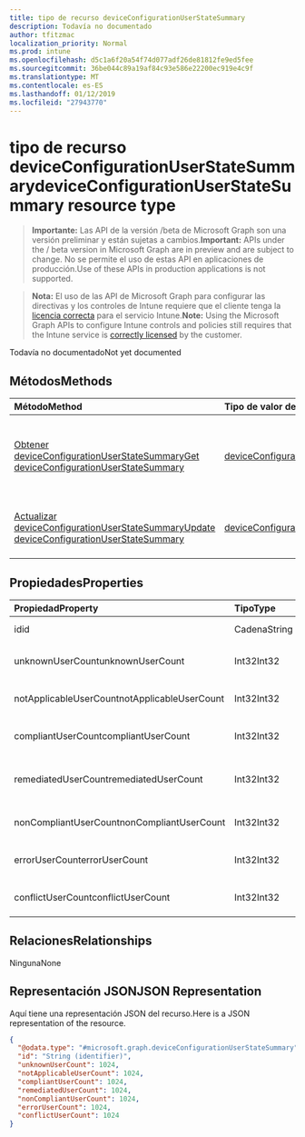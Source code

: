 ```yaml
---
title: tipo de recurso deviceConfigurationUserStateSummary
description: Todavía no documentado
author: tfitzmac
localization_priority: Normal
ms.prod: intune
ms.openlocfilehash: d5c1a6f20a54f74d077adf26de81812fe9ed5fee
ms.sourcegitcommit: 36be044c89a19af84c93e586e22200ec919e4c9f
ms.translationtype: MT
ms.contentlocale: es-ES
ms.lasthandoff: 01/12/2019
ms.locfileid: "27943770"
---
```

# <a name="deviceconfigurationuserstatesummary-resource-type"></a><span data-ttu-id="440f5-103">tipo de recurso deviceConfigurationUserStateSummary</span><span class="sxs-lookup"><span data-stu-id="440f5-103">deviceConfigurationUserStateSummary resource type</span></span>

> <span data-ttu-id="440f5-104">**Importante:** Las API de la versión /beta de Microsoft Graph son una versión preliminar y están sujetas a cambios.</span><span class="sxs-lookup"><span data-stu-id="440f5-104">**Important:** APIs under the / beta version in Microsoft Graph are in preview and are subject to change.</span></span> <span data-ttu-id="440f5-105">No se permite el uso de estas API en aplicaciones de producción.</span><span class="sxs-lookup"><span data-stu-id="440f5-105">Use of these APIs in production applications is not supported.</span></span>

> <span data-ttu-id="440f5-106">**Nota:** El uso de las API de Microsoft Graph para configurar las directivas y los controles de Intune requiere que el cliente tenga la [licencia correcta](https://go.microsoft.com/fwlink/?linkid=839381) para el servicio Intune.</span><span class="sxs-lookup"><span data-stu-id="440f5-106">**Note:** Using the Microsoft Graph APIs to configure Intune controls and policies still requires that the Intune service is [correctly licensed](https://go.microsoft.com/fwlink/?linkid=839381) by the customer.</span></span>

<span data-ttu-id="440f5-107">Todavía no documentado</span><span class="sxs-lookup"><span data-stu-id="440f5-107">Not yet documented</span></span>
## <a name="methods"></a><span data-ttu-id="440f5-108">Métodos</span><span class="sxs-lookup"><span data-stu-id="440f5-108">Methods</span></span>
|<span data-ttu-id="440f5-109">Método</span><span class="sxs-lookup"><span data-stu-id="440f5-109">Method</span></span>|<span data-ttu-id="440f5-110">Tipo de valor devuelto</span><span class="sxs-lookup"><span data-stu-id="440f5-110">Return Type</span></span>|<span data-ttu-id="440f5-111">Descripción</span><span class="sxs-lookup"><span data-stu-id="440f5-111">Description</span></span>|
|:---|:---|:---|
|[<span data-ttu-id="440f5-112">Obtener deviceConfigurationUserStateSummary</span><span class="sxs-lookup"><span data-stu-id="440f5-112">Get deviceConfigurationUserStateSummary</span></span>](../api/intune-deviceconfig-deviceconfigurationuserstatesummary-get.md)|[<span data-ttu-id="440f5-113">deviceConfigurationUserStateSummary</span><span class="sxs-lookup"><span data-stu-id="440f5-113">deviceConfigurationUserStateSummary</span></span>](../resources/intune-deviceconfig-deviceconfigurationuserstatesummary.md)|<span data-ttu-id="440f5-114">Leer las propiedades y las relaciones del objeto [deviceConfigurationUserStateSummary](../resources/intune-deviceconfig-deviceconfigurationuserstatesummary.md) .</span><span class="sxs-lookup"><span data-stu-id="440f5-114">Read properties and relationships of the [deviceConfigurationUserStateSummary](../resources/intune-deviceconfig-deviceconfigurationuserstatesummary.md) object.</span></span>|
|[<span data-ttu-id="440f5-115">Actualizar deviceConfigurationUserStateSummary</span><span class="sxs-lookup"><span data-stu-id="440f5-115">Update deviceConfigurationUserStateSummary</span></span>](../api/intune-deviceconfig-deviceconfigurationuserstatesummary-update.md)|[<span data-ttu-id="440f5-116">deviceConfigurationUserStateSummary</span><span class="sxs-lookup"><span data-stu-id="440f5-116">deviceConfigurationUserStateSummary</span></span>](../resources/intune-deviceconfig-deviceconfigurationuserstatesummary.md)|<span data-ttu-id="440f5-117">Actualizar las propiedades de un objeto [deviceConfigurationUserStateSummary](../resources/intune-deviceconfig-deviceconfigurationuserstatesummary.md) .</span><span class="sxs-lookup"><span data-stu-id="440f5-117">Update the properties of a [deviceConfigurationUserStateSummary](../resources/intune-deviceconfig-deviceconfigurationuserstatesummary.md) object.</span></span>|

## <a name="properties"></a><span data-ttu-id="440f5-118">Propiedades</span><span class="sxs-lookup"><span data-stu-id="440f5-118">Properties</span></span>
|<span data-ttu-id="440f5-119">Propiedad</span><span class="sxs-lookup"><span data-stu-id="440f5-119">Property</span></span>|<span data-ttu-id="440f5-120">Tipo</span><span class="sxs-lookup"><span data-stu-id="440f5-120">Type</span></span>|<span data-ttu-id="440f5-121">Descripción</span><span class="sxs-lookup"><span data-stu-id="440f5-121">Description</span></span>|
|:---|:---|:---|
|<span data-ttu-id="440f5-122">id</span><span class="sxs-lookup"><span data-stu-id="440f5-122">id</span></span>|<span data-ttu-id="440f5-123">Cadena</span><span class="sxs-lookup"><span data-stu-id="440f5-123">String</span></span>|<span data-ttu-id="440f5-124">Clave de la entidad.</span><span class="sxs-lookup"><span data-stu-id="440f5-124">Key of the entity.</span></span>|
|<span data-ttu-id="440f5-125">unknownUserCount</span><span class="sxs-lookup"><span data-stu-id="440f5-125">unknownUserCount</span></span>|<span data-ttu-id="440f5-126">Int32</span><span class="sxs-lookup"><span data-stu-id="440f5-126">Int32</span></span>|<span data-ttu-id="440f5-127">Número de usuarios desconocidos</span><span class="sxs-lookup"><span data-stu-id="440f5-127">Number of unknown users</span></span>|
|<span data-ttu-id="440f5-128">notApplicableUserCount</span><span class="sxs-lookup"><span data-stu-id="440f5-128">notApplicableUserCount</span></span>|<span data-ttu-id="440f5-129">Int32</span><span class="sxs-lookup"><span data-stu-id="440f5-129">Int32</span></span>|<span data-ttu-id="440f5-130">Número de usuarios no es aplicable.</span><span class="sxs-lookup"><span data-stu-id="440f5-130">Number of not applicable users</span></span>|
|<span data-ttu-id="440f5-131">compliantUserCount</span><span class="sxs-lookup"><span data-stu-id="440f5-131">compliantUserCount</span></span>|<span data-ttu-id="440f5-132">Int32</span><span class="sxs-lookup"><span data-stu-id="440f5-132">Int32</span></span>|<span data-ttu-id="440f5-133">Número de usuarios compatible con</span><span class="sxs-lookup"><span data-stu-id="440f5-133">Number of compliant users</span></span>|
|<span data-ttu-id="440f5-134">remediatedUserCount</span><span class="sxs-lookup"><span data-stu-id="440f5-134">remediatedUserCount</span></span>|<span data-ttu-id="440f5-135">Int32</span><span class="sxs-lookup"><span data-stu-id="440f5-135">Int32</span></span>|<span data-ttu-id="440f5-136">Número de usuarios corregidos con pruebas</span><span class="sxs-lookup"><span data-stu-id="440f5-136">Number of remediated users</span></span>|
|<span data-ttu-id="440f5-137">nonCompliantUserCount</span><span class="sxs-lookup"><span data-stu-id="440f5-137">nonCompliantUserCount</span></span>|<span data-ttu-id="440f5-138">Int32</span><span class="sxs-lookup"><span data-stu-id="440f5-138">Int32</span></span>|<span data-ttu-id="440f5-139">Número de usuarios no compatibles</span><span class="sxs-lookup"><span data-stu-id="440f5-139">Number of NonCompliant users</span></span>|
|<span data-ttu-id="440f5-140">errorUserCount</span><span class="sxs-lookup"><span data-stu-id="440f5-140">errorUserCount</span></span>|<span data-ttu-id="440f5-141">Int32</span><span class="sxs-lookup"><span data-stu-id="440f5-141">Int32</span></span>|<span data-ttu-id="440f5-142">Número de usuarios de error</span><span class="sxs-lookup"><span data-stu-id="440f5-142">Number of error users</span></span>|
|<span data-ttu-id="440f5-143">conflictUserCount</span><span class="sxs-lookup"><span data-stu-id="440f5-143">conflictUserCount</span></span>|<span data-ttu-id="440f5-144">Int32</span><span class="sxs-lookup"><span data-stu-id="440f5-144">Int32</span></span>|<span data-ttu-id="440f5-145">Número de usuarios de conflicto</span><span class="sxs-lookup"><span data-stu-id="440f5-145">Number of conflict users</span></span>|

## <a name="relationships"></a><span data-ttu-id="440f5-146">Relaciones</span><span class="sxs-lookup"><span data-stu-id="440f5-146">Relationships</span></span>
<span data-ttu-id="440f5-147">Ninguna</span><span class="sxs-lookup"><span data-stu-id="440f5-147">None</span></span>
## <a name="json-representation"></a><span data-ttu-id="440f5-148">Representación JSON</span><span class="sxs-lookup"><span data-stu-id="440f5-148">JSON Representation</span></span>
<span data-ttu-id="440f5-149">Aquí tiene una representación JSON del recurso.</span><span class="sxs-lookup"><span data-stu-id="440f5-149">Here is a JSON representation of the resource.</span></span>
<!-- {
  "blockType": "resource",
  "keyProperty": "id",
  "@odata.type": "microsoft.graph.deviceConfigurationUserStateSummary"
}
-->
``` json
{
  "@odata.type": "#microsoft.graph.deviceConfigurationUserStateSummary",
  "id": "String (identifier)",
  "unknownUserCount": 1024,
  "notApplicableUserCount": 1024,
  "compliantUserCount": 1024,
  "remediatedUserCount": 1024,
  "nonCompliantUserCount": 1024,
  "errorUserCount": 1024,
  "conflictUserCount": 1024
}
```





